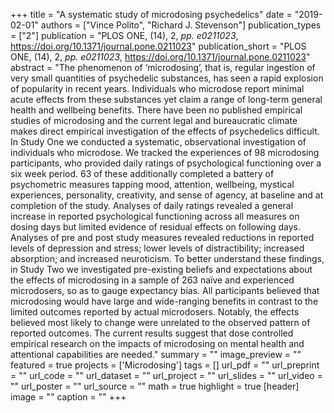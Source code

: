 +++
title = "A systematic study of microdosing psychedelics"
date = "2019-02-01"
authors = ["Vince Polito", "Richard J. Stevenson"]
publication_types = ["2"]
publication = "PLOS ONE, (14), 2, _pp. e0211023_, https://doi.org/10.1371/journal.pone.0211023"
publication_short = "PLOS ONE, (14), 2, _pp. e0211023_, https://doi.org/10.1371/journal.pone.0211023"
abstract = "The phenomenon of ‘microdosing’, that is, regular ingestion of very small quantities of psychedelic substances, has seen a rapid explosion of popularity in recent years. Individuals who microdose report minimal acute effects from these substances yet claim a range of long-term general health and wellbeing benefits. There have been no published empirical studies of microdosing and the current legal and bureaucratic climate makes direct empirical investigation of the effects of psychedelics difficult. In Study One we conducted a systematic, observational investigation of individuals who microdose. We tracked the experiences of 98 microdosing participants, who provided daily ratings of psychological functioning over a six week period. 63 of these additionally completed a battery of psychometric measures tapping mood, attention, wellbeing, mystical experiences, personality, creativity, and sense of agency, at baseline and at completion of the study. Analyses of daily ratings revealed a general increase in reported psychological functioning across all measures on dosing days but limited evidence of residual effects on following days. Analyses of pre and post study measures revealed reductions in reported levels of depression and stress; lower levels of distractibility; increased absorption; and increased neuroticism. To better understand these findings, in Study Two we investigated pre-existing beliefs and expectations about the effects of microdosing in a sample of 263 naïve and experienced microdosers, so as to gauge expectancy bias. All participants believed that microdosing would have large and wide-ranging benefits in contrast to the limited outcomes reported by actual microdosers. Notably, the effects believed most likely to change were unrelated to the observed pattern of reported outcomes. The current results suggest that dose controlled empirical research on the impacts of microdosing on mental health and attentional capabilities are needed."
summary = ""
image_preview = ""
featured = true
projects = ['Microdosing']
tags = []
url_pdf = ""
url_preprint = ""
url_code = ""
url_dataset = ""
url_project = ""
url_slides = ""
url_video = ""
url_poster = ""
url_source = ""
math = true
highlight = true
[header]
image = ""
caption = ""
+++
